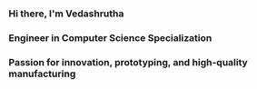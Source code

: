 ### Hi there, I'm Vedashrutha

### Engineer in Computer Science Specialization

### Passion for innovation, prototyping, and high-quality manufacturing

